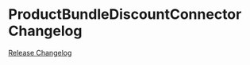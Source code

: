 # ProductBundleDiscountConnector Changelog

[Release Changelog](https://github.com/spryker/product-bundle-discount-connector/releases)
